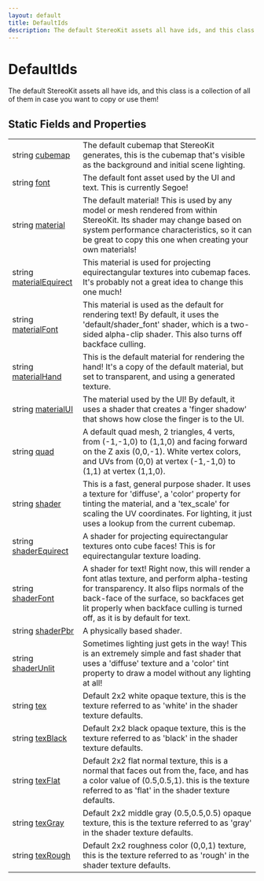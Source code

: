 ```yaml
---
layout: default
title: DefaultIds
description: The default StereoKit assets all have ids, and this class is a collection of all of them in case you want to copy or use them!
---
```

# DefaultIds

The default StereoKit assets all have ids, and this class is a collection
of all of them in case you want to copy or use them!




## Static Fields and Properties

|  |  |
|--|--|
|string [cubemap]({{site.url}}/Pages/Reference/DefaultIds/cubemap.html)|The default cubemap that StereoKit generates, this is the cubemap that's visible as the background and initial scene lighting.|
|string [font]({{site.url}}/Pages/Reference/DefaultIds/font.html)|The default font asset used by the UI and text. This is currently Segoe!|
|string [material]({{site.url}}/Pages/Reference/DefaultIds/material.html)|The default material! This is used by any model or mesh rendered from within StereoKit. Its shader may change based on system performance characteristics, so it can be great to copy this one when creating your own materials!|
|string [materialEquirect]({{site.url}}/Pages/Reference/DefaultIds/materialEquirect.html)|This material is used for projecting equirectangular textures into cubemap faces. It's probably not a great idea to change this one much!|
|string [materialFont]({{site.url}}/Pages/Reference/DefaultIds/materialFont.html)|This material is used as the default for rendering text! By default, it uses the 'default/shader_font' shader, which is a two-sided alpha-clip shader. This also turns off backface culling.|
|string [materialHand]({{site.url}}/Pages/Reference/DefaultIds/materialHand.html)|This is the default material for rendering the hand! It's a copy of the default material, but set to transparent, and using a generated texture.|
|string [materialUI]({{site.url}}/Pages/Reference/DefaultIds/materialUI.html)|The material used by the UI! By default, it uses a shader that creates a 'finger shadow' that shows how close the finger is to the UI.|
|string [quad]({{site.url}}/Pages/Reference/DefaultIds/quad.html)|A default quad mesh, 2 triangles, 4 verts, from (-1,-1,0) to (1,1,0) and facing forward on the Z axis (0,0,-1). White vertex colors, and UVs from (0,0) at vertex (-1,-1,0) to (1,1) at vertex (1,1,0).|
|string [shader]({{site.url}}/Pages/Reference/DefaultIds/shader.html)|This is a fast, general purpose shader. It uses a texture for 'diffuse', a 'color' property for tinting the material, and a 'tex_scale' for scaling the UV coordinates. For lighting, it just uses a lookup from the current cubemap.|
|string [shaderEquirect]({{site.url}}/Pages/Reference/DefaultIds/shaderEquirect.html)|A shader for projecting equirectangular textures onto cube faces! This is for equirectangular texture loading.|
|string [shaderFont]({{site.url}}/Pages/Reference/DefaultIds/shaderFont.html)|A shader for text! Right now, this will render a font atlas texture, and perform alpha-testing for transparency. It also flips normals of the back-face of the surface, so backfaces get lit properly when backface culling is turned off, as it is by default for text.|
|string [shaderPbr]({{site.url}}/Pages/Reference/DefaultIds/shaderPbr.html)|A physically based shader.|
|string [shaderUnlit]({{site.url}}/Pages/Reference/DefaultIds/shaderUnlit.html)|Sometimes lighting just gets in the way! This is an extremely simple and fast shader that uses a 'diffuse' texture and a 'color' tint property to draw a model without any lighting at all!|
|string [tex]({{site.url}}/Pages/Reference/DefaultIds/tex.html)|Default 2x2 white opaque texture, this is the texture referred to as 'white' in the shader texture defaults.|
|string [texBlack]({{site.url}}/Pages/Reference/DefaultIds/texBlack.html)|Default 2x2 black opaque texture, this is the texture referred to as 'black' in the shader texture defaults.|
|string [texFlat]({{site.url}}/Pages/Reference/DefaultIds/texFlat.html)|Default 2x2 flat normal texture, this is a normal that faces out from the, face, and has a color value of (0.5,0.5,1). this is the texture referred to as 'flat' in the shader texture defaults.|
|string [texGray]({{site.url}}/Pages/Reference/DefaultIds/texGray.html)|Default 2x2 middle gray (0.5,0.5,0.5) opaque texture, this is the texture referred to as 'gray' in the shader texture defaults.|
|string [texRough]({{site.url}}/Pages/Reference/DefaultIds/texRough.html)|Default 2x2 roughness color (0,0,1) texture, this is the texture referred to as 'rough' in the shader texture defaults.|


